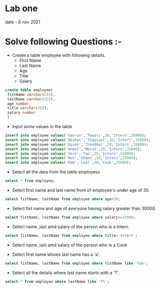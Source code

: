 # Lab one 
date - 8 nov 2021

# Solve following Questions :-
- Create a table employee with following details.
  - First Name
  - Last Name
  - Age 
  - Title 
  - Salary
```sql
create table employee(
 fistName varchar(255),
 lastName varchar(255),
 age number,
 title varchar(255),
 salary number
 )
```
- Input some values in the table
```sql
insert into employee values('Gaurav','Tewari',20,'Intern',35000);
insert into employee values('Akshat','Thapiyal',20,'Intern',35000);
insert into employee values('Ayush','TreadOwl',20,'Intern',35000);
insert into employee values('Anmol','Malik',20,'Intern',35000);
insert into employee values('Zero','Two',20,'Intern',25000);
insert into employee values('Ren','CHann',20,'Intern',25000);
insert into employee values('Ram','Laal',20,'Cook',25000);

```
- Select all the data from the table employess
```sql
select * from employee;
```
- Select first name and last name from of employee's under age of 30.
```sql
select fistName, lastName from employee where age<30;

```
- Select fist name and age of everyone having salary greater than 30000.
```sql
select fistName, lastName from employee where salary>=35000;

```
- Select name ,last amd salary of the person who is a Intern
```sql
select fistName, lastName from employee where title='Intern';
```
- Select name ,last amd salary of the person who is a Cook


- Select first name whoes last name has a 'a'.
```sql
select fistName, lastName from employee where fistName like '%a%';

```

- Select all the details where last name starts with a 'T'.
```sql
select * from employee where lastName like 'T%';

```